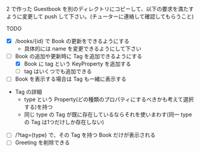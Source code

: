 2 で作った Guestbook を別のディレクトリにコピーして、以下の要求を満たすように変更して push して下さい。(チューターに連絡して確認してもらうこと)

TODO
- [x] /books/{id} で Book の更新をできるようにする
  - 具体的には name を変更できるようにして下さい
- [ ] Book の追加や更新時に Tag を追加できるようにする
  - [x] Book に tag という KeyProperty を追加する
  - [ ] tag はいくつでも追加できる
- [ ] Book を表示する場合は Tag も一緒に表示する
- Tag の詳細
  - type という Property(どの種類のプロパティにするべきかも考えて選択する)を持つ
  - 同じ type の Tag が既に存在しているならそれを使いまわす(同一 type の Tag は1つだけしか存在しない)
- [ ] /?tag={type} で、その Tag を持つ Book だけが表示される
- [ ] Greeting を削除できる
